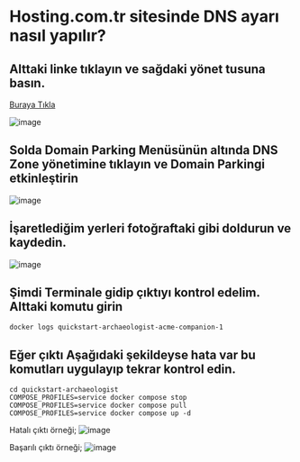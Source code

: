 # Hosting.com.tr sitesinde DNS ayarı nasıl yapılır?

## Alttaki linke tıklayın ve sağdaki yönet tusuna basın.

[Buraya Tıkla](https://www.hosting.com.tr/musteri-paneli/domainlerim)

![image](https://user-images.githubusercontent.com/76253089/213944894-318c0025-5b4e-4824-9962-83700cacf02e.png)

## Solda Domain Parking Menüsünün altında DNS Zone yönetimine tıklayın ve Domain Parkingi etkinleştirin

![image](https://user-images.githubusercontent.com/76253089/213945027-c993fd84-8ebf-4c6d-8231-a7b2fac13d6e.png)

## İşaretlediğim yerleri fotoğraftaki gibi doldurun ve kaydedin.

![image](https://user-images.githubusercontent.com/76253089/213946416-b1e0ae8c-b64d-44ad-83e8-48087acd75b3.png)

## Şimdi Terminale gidip çıktıyı kontrol edelim. Alttaki komutu girin <br>
``docker logs quickstart-archaeologist-acme-companion-1``

## Eğer çıktı Aşağıdaki şekildeyse hata var bu komutları uygulayıp tekrar kontrol edin.

``cd quickstart-archaeologist`` <br>
``COMPOSE_PROFILES=service docker compose stop``  <br>
``COMPOSE_PROFILES=service docker compose pull`` <br>
``COMPOSE_PROFILES=service docker compose up -d`` <br>

Hatalı çıktı örneği;
![image](https://user-images.githubusercontent.com/76253089/213945576-7f26ac67-ad45-44d0-b9e1-74303ecd15d9.png)

Başarılı çıktı örneği;
![image](https://user-images.githubusercontent.com/76253089/213945770-d9f931c5-0854-42c0-9722-7735abc8cf71.png)

